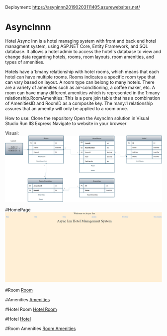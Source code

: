 Deployment: https://asyninnn20190203111405.azurewebsites.net/

# AsyncInnn
Hotel Async Inn is a hotel managing system with front and back end hotel managment system, using ASP.NET Core, Entity Framework, and SQL database. It allows a hotel admin to access the hotel's database to view and change data regarding hotels, rooms, room layouts, room amenities, and types of amenities.

Hotels have a 1:many relationship with hotel rooms, which means that each hotel can have multiple rooms. Rooms indicates a specific room type that can vary based on layout. A room type can belong to many hotels. There are a variety of amenities such as air-conditioning, a coffee maker, etc. A room can have many different amenities which is represented in the 1:many relationship.RoomAmenities: This is a pure join table that has a combination of AmenitiesID and RoomID as a composite key. The many:1 relationship assures that an amenity will only be applied to a room once.

How to use:
Clone the repository
Open the AsyncInn solution in Visual Studio
Run IIS Express
Navigate to website in your browser

Visual:
![Schema](https://github.com/rynnnaa/AsyncInn/blob/master/AsynInnn/Assets/SchemaAsyncInn.png)

#HomePage
![Homepage](https://github.com/rynnnaa/AsyncInn/blob/master/AsynInnn/Assets/Home%20page.PNG)

#Room
[Room](https://github.com/rynnnaa/AsyncInn/blob/master/AsynInnn/Assets/Rooms.PNG)

#Amenities
[Amenities](https://github.com/rynnnaa/AsyncInn/blob/master/AsynInnn/Assets/amenitites.PNG)

#Hotel Room
[Hotel Room](https://github.com/rynnnaa/AsyncInn/blob/master/AsynInnn/Assets/Hotel%20room.PNG)

#Hotel
[Hotel](https://github.com/rynnnaa/AsyncInn/blob/master/AsynInnn/Assets/Hotel.PNG)

#Room Amenities
[Room Amenities](https://github.com/rynnnaa/AsyncInn/blob/master/AsynInnn/Assets/room%20amenities.PNG)
